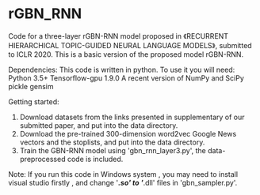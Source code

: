 # rGBN_RNN

Code for a three-layer rGBN-RNN model proposed in 《RECURRENT HIERARCHICAL TOPIC-GUIDED NEURAL LANGUAGE MODELS》, submitted to ICLR 2020.
This is a basic version of the proposed model rGBN-RNN.

Dependencies:
This code is written in python. To use it you will need:
Python 3.5+
Tensorflow-gpu 1.9.0
A recent version of NumPy and SciPy
pickle
gensim

Getting started:
1. Download datasets from the links presented in supplementary of our submitted paper, and put into the data directory. 
2. Download the pre-trained 300-dimension word2vec Google News vectors and the stoplists, and put into the data directory.
3. Train the GBN-RNN model using 'gbn_rnn_layer3.py', the data-preprocessed code is included.

Note:
If you run this code in Windows system , you may need to install visual studio firstly , and change '***.so'  to  '***.dll'  files in  'gbn_sampler.py'.
